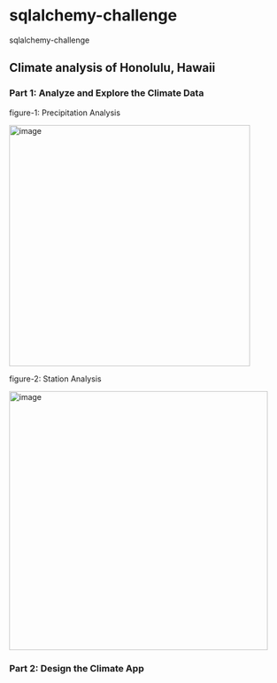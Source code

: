 # sqlalchemy-challenge
sqlalchemy-challenge

## Climate analysis of Honolulu, Hawaii

### Part 1: Analyze and Explore the Climate Data

figure-1: Precipitation Analysis

<img width="435" alt="image" src="https://user-images.githubusercontent.com/118228120/229308186-dc78062f-8757-4541-87db-ce33fa1595e4.png">

figure-2: Station Analysis

<img width="467" alt="image" src="https://user-images.githubusercontent.com/118228120/229308659-cf6b2d1f-62e8-4303-b3f6-d291c1aa84cb.png">

### Part 2: Design the Climate App

